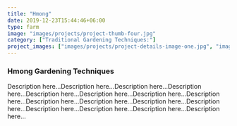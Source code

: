 ```yaml
---
title: "Hmong"
date: 2019-12-23T15:44:46+06:00
type: farm
image: "images/projects/project-thumb-four.jpg"
category: ["Traditional Gardening Techniques:"]
project_images: ["images/projects/project-details-image-one.jpg", "images/projects/project-details-image-two.jpg"]
---
```

### Hmong Gardening Techniques
Description here...Description here...Description here...Description here...Description here...Description here...Description here...Description here...Description here...Description here...Description here...Description here...Description here...Description here...Description here...Description here...